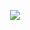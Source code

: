 <p align="center">
  <img src="https://github.com/GizmoOAO/GizmoOAO/blob/master/images/7b2240130b4f6982.jpg">
</p>

<!-- waka-box start -->
<!-- waka-box end -->
